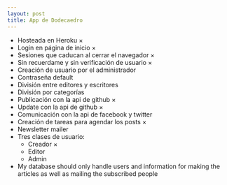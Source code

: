 ```yaml
---
layout: post
title: App de Dodecaedro
---
```


+ Hosteada en Heroku &times;
+ Login en página de inicio &times;
+ Sesiones que caducan al cerrar el navegador &times;
+ Sin recuerdame y sin verificación de usuario &times;
+ Creación de usuario por el administrador
+ Contraseña default
+ División entre editores y escritores
+ División por categorías
+ Publicación con la api de github &times;
+ Update con la api de github &times;
+ Comunicación con la api de facebook y twitter
+ Creación de tareas para agendar los posts &times;
+ Newsletter mailer
+ Tres clases de usuario: 
	+ Creador &times;
	+ Editor
	+ Admin
+ My database should only handle users and information for making the articles as well as mailing the subscribed people
